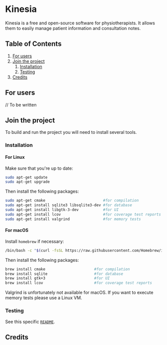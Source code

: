 # Kinesia

Kinesia is a free and open-source software for physiotherapists.
It allows them to easily manage patient information and consultation notes.

## Table of Contents
1. [For users](#for-users)
2. [Join the project](#join-the-project)
    1. [Installation](#installation)
    2. [Testing](#testing)
3. [Credits](#credits)

## For users

// To be written

## Join the project

To build and run the project you will need to install several tools.

### Installation
#### For Linux

Make sure that you're up to date:
```bash
sudo apt-get update
sudo apt-get upgrade 
```
Then install the following packages:
```bash
sudo apt-get cmake                          #for compilation
sudo apt-get install sqlite3 libsqlite3-dev #for database
sudo apt-get install libgtk-3-dev           #for UI
sudo apt-get install lcov                   #for coverage test reports
sudo apt-get install valgrind               #for memory tests
```

#### For macOS

Install ```homebrew``` if necessary:
```bash
/bin/bash -c "$(curl -fsSL https://raw.githubusercontent.com/Homebrew/install/HEAD/install.sh)"
```
Then install the following packages:
```bash
brew install cmake                      #for compilation
brew install sqlite                     #for database
brew install gtk+3                      #for UI
brew install lcov                       #for coverage test reports
```
Valgrind is unfortunately not available for macOS. If you want to execute memory tests please use a Linux VM.

### Testing
See this specific [```README```](https://gitlab.insa-rennes.fr/tprigent/projet-logiciel-kine/-/blob/cov_integration/tests/README.md).

## Credits
